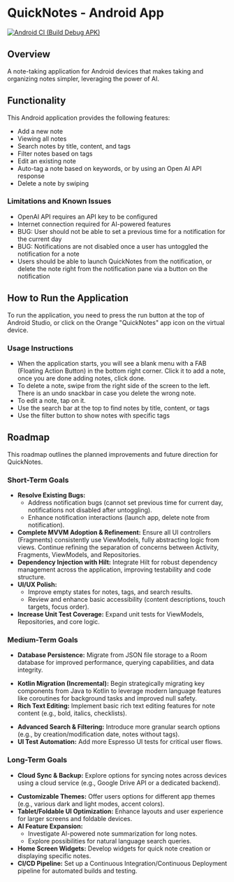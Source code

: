 # QuickNotes - Android App

[![Android CI (Build Debug APK)](https://github.com/patricksmill/QuickNotes/actions/workflows/android.yml/badge.svg)](https://github.com/patricksmill/QuickNotes/actions/workflows/android.yml)

## Overview

A note-taking application for Android devices that makes taking and organizing notes simpler, leveraging the power of AI.

## Functionality

This Android application provides the following features:

- Add a new note
- Viewing all notes
- Search notes by title, content, and tags
- Filter notes based on tags
- Edit an existing note
- Auto-tag a note based on keywords, or by using an Open AI API response
- Delete a note by swiping

### Limitations and Known Issues

- OpenAI API requires an API key to be configured
- Internet connection required for AI-powered features
- BUG: User should not be able to set a previous time for a notification for the current day
- BUG: Notifications are not disabled once a user has untoggled the notification for a note
- Users should be able to launch QuickNotes from the notification, or delete the note right from the notification pane via a button on the notification

## How to Run the Application

To run the application, you need to press the run button at the top of Android Studio, or click on the Orange "QuickNotes" app icon on the virtual device.

### Usage Instructions

- When the application starts, you will see a blank menu with a FAB (Floating Action Button) in the bottom right corner. Click it to add a note, once you are done adding notes, click done.
- To delete a note, swipe from the right side of the screen to the left. There is an undo snackbar in case you delete the wrong note.
- To edit a note, tap on it.
- Use the search bar at the top to find notes by title, content, or tags
- Use the filter button to show notes with specific tags

## Roadmap

This roadmap outlines the planned improvements and future direction for QuickNotes.

### Short-Term Goals
*   **Resolve Existing Bugs:**
    *   Address notification bugs (cannot set previous time for current day, notifications not disabled after untoggling).
    *   Enhance notification interactions (launch app, delete note from notification).
*   **Complete MVVM Adoption & Refinement:** Ensure all UI controllers (Fragments) consistently use ViewModels, fully abstracting logic from views. Continue refining the separation of concerns between Activity, Fragments, ViewModels, and Repositories.
*   **Dependency Injection with Hilt:** Integrate Hilt for robust dependency management across the application, improving testability and code structure.
*   **UI/UX Polish:**
    *   Improve empty states for notes, tags, and search results.
    *   Review and enhance basic accessibility (content descriptions, touch targets, focus order).
*   **Increase Unit Test Coverage:** Expand unit tests for ViewModels, Repositories, and core logic.

### Medium-Term Goals
*   **Database Persistence:** Migrate from JSON file storage to a Room database for improved performance, querying capabilities, and data integrity.
- **Kotlin Migration (Incremental):** Begin strategically migrating key components from Java to Kotlin to leverage modern language features like coroutines for background tasks and improved null safety.
-   **Rich Text Editing:** Implement basic rich text editing features for note content (e.g., bold, italics, checklists).
*   **Advanced Search & Filtering:** Introduce more granular search options (e.g., by creation/modification date, notes without tags).
*   **UI Test Automation:** Add more Espresso UI tests for critical user flows.

### Long-Term Goals
-   **Cloud Sync & Backup:** Explore options for syncing notes across devices using a cloud service (e.g., Google Drive API or a dedicated backend).
*   **Customizable Themes:** Offer users options for different app themes (e.g., various dark and light modes, accent colors).
*   **Tablet/Foldable UI Optimization:** Enhance layouts and user experience for larger screens and foldable devices.
*   **AI Feature Expansion:**
    *   Investigate AI-powered note summarization for long notes.
    *   Explore possibilities for natural language search queries.
*   **Home Screen Widgets:** Develop widgets for quick note creation or displaying specific notes.
*   **CI/CD Pipeline:** Set up a Continuous Integration/Continuous Deployment pipeline for automated builds and testing.